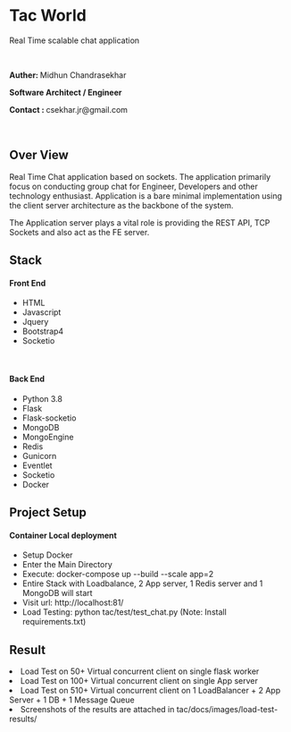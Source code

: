 <h1>Tac World</h1>
<p>Real Time scalable chat application</p>
<br>
<p><b>Auther: </b> Midhun Chandrasekhar</p>
<p><b>Software Architect / Engineer</b></p>
<p><b>Contact : </b>csekhar.jr@gmail.com</p>
<br>
<h2>Over View</h2>
<p>
Real Time Chat application based on sockets. The application primarily focus
on conducting group chat for Engineer, Developers and other technology enthusiast.
Application is a bare minimal implementation using the client server architecture 
as the backbone of the system.
</p>
<p>
The Application server plays a vital role is providing the REST API, TCP Sockets 
and also act as the FE server.
</p>

<h2>Stack</h2>
<h4>Front End</h4>
<ul>
<li>HTML</li>
<li>Javascript</li>
<li>Jquery</li>
<li>Bootstrap4</li>
<li>Socketio</li>
</ul>
<br>
<h4>Back End</h4>
<ul>
<li>Python 3.8</li>
<li>Flask</li>
<li>Flask-socketio</li>
<li>MongoDB</li>
<li>MongoEngine</li>
<li>Redis</li>
<li>Gunicorn</li>
<li>Eventlet</li>
<li>Socketio</li>
<li>Docker</li>
</ul>

<h2>Project Setup</h2>
<h4>Container Local deployment</h4>
<ul>
<li>Setup Docker</li>
<li>Enter the Main Directory</li>
<li>Execute: docker-compose up --build --scale app=2</li>
<li>Entire Stack with Loadbalance, 2 App server, 1 Redis server and 1 MongoDB will start</li>
<li>Visit url: http://localhost:81/</li>
<li>Load Testing: python tac/test/test_chat.py (Note: Install requirements.txt)</li>
</ul>

<h2>Result</h2>
<li>Load Test on 50+ Virtual concurrent client on single flask worker</li>
<li>Load Test on 100+ Virtual concurrent client on single App server</li>
<li>Load Test on 510+ Virtual concurrent client on 1 LoadBalancer + 2 App Server + 1 DB + 1 Message Queue</li>
<li>Screenshots of the results are attached in tac/docs/images/load-test-results/</li>
</ul>